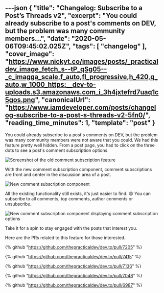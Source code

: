 ---json
{
  "title": "Changelog: Subscribe to a Post’s Threads v2",
  "excerpt": "You could already subscribe to a post's comments on DEV, but the problem was many community members...",
  "date": "2020-05-06T09:45:02.025Z",
  "tags": [
    "changelog"
  ],
  "cover_image": "https://www.nickyt.co/images/posts/_practicaldev_image_fetch_s--tP_qSg05--_c_imagga_scale,f_auto,fl_progressive,h_420,q_auto,w_1000_https:__dev-to-uploads.s3.amazonaws.com_i_3h4jxtefrd7uaq1c5gos.png",
  "canonicalUrl": "https://www.iamdeveloper.com/posts/changelog-subscribe-to-a-post-s-threads-v2-5fn0/",
  "reading_time_minutes": 1,
  "template": "post"
}
---

You could already subscribe to a post's comments on DEV, but the problem was many community members were not aware that you could. We had this feature pretty well hidden. From a post page, you had to click on the three dots to see a post's comment subscription options.

![Screenshot of the old comment subscription feature](https://www.nickyt.co/images/posts/_i_0sj1vxrqee4oji1r2yz2.png)

With the new comment subscription component, comment subscriptions are front and center in the discussion area of a post.

![New comment subscription component](https://www.nickyt.co/images/posts/_i_airq1toftv6k2u0zaggl.png)

All the existing functionality still exists, it's just easier to find. 😄 You can subscribe to all comments, top comments, author comments or unsubscribe.

![New comment subscription component displaying comment subscription options](https://www.nickyt.co/images/posts/_i_u5ngx2iqvxvz5ysi1771.png)

Take it for a spin to stay engaged with the posts that interest you.

Here are the PRs related to this feature for those interested.

{% github "https://github.com/thepracticaldev/dev.to/pull/7205" %}

{% github "https://github.com/thepracticaldev/dev.to/pull/7415" %}

{% github "https://github.com/thepracticaldev/dev.to/pull/7136" %}

{% github "https://github.com/thepracticaldev/dev.to/pull/7048" %}

{% github "https://github.com/thepracticaldev/dev.to/pull/6987" %}
